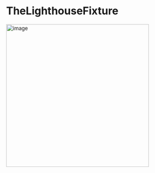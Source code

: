 # TheLighthouseFixture

<img width="384" alt="image" src="https://github.com/AD-DA-ca/TheLighthouseFixture/assets/29844015/35b89ba4-6fa0-4166-a275-8905806abec1">

